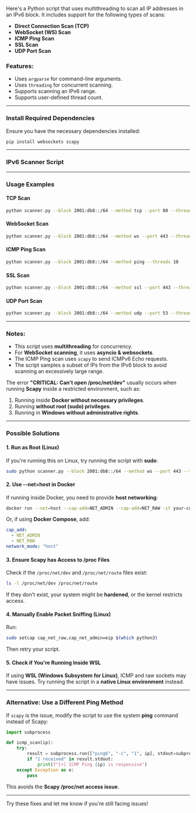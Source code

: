 Here's a Python script that uses multithreading to scan all IP addresses in an IPv6 block. It includes support for the following types of scans:

- **Direct Connection Scan (TCP)**
- **WebSocket (WS) Scan**
- **ICMP Ping Scan**
- **SSL Scan**
- **UDP Port Scan**  

### **Features**:
- Uses `argparse` for command-line arguments.
- Uses `threading` for concurrent scanning.
- Supports scanning an IPv6 range.
- Supports user-defined thread count.

---

### **Install Required Dependencies**  
Ensure you have the necessary dependencies installed:

```sh
pip install websockets scapy
```

---

### **IPv6 Scanner Script**


---

### **Usage Examples**
#### **TCP Scan**
```sh
python scanner.py --block 2001:db8::/64 --method tcp --port 80 --threads 20
```

#### **WebSocket Scan**
```sh
python scanner.py --block 2001:db8::/64 --method ws --port 443 --threads 10
```

#### **ICMP Ping Scan**
```sh
python scanner.py --block 2001:db8::/64 --method ping --threads 10
```

#### **SSL Scan**
```sh
python scanner.py --block 2001:db8::/64 --method ssl --port 443 --threads 10
```

#### **UDP Port Scan**
```sh
python scanner.py --block 2001:db8::/64 --method udp --port 53 --threads 10
```

---

### **Notes:**
- This script uses **multithreading** for concurrency.
- For **WebSocket scanning**, it uses **asyncio & websockets**.
- The ICMP Ping scan uses `scapy` to send ICMPv6 Echo requests.
- The script samples a subset of IPs from the IPv6 block to avoid scanning an excessively large range.

The error **"CRITICAL: Can't open /proc/net/dev"** usually occurs when running **Scapy** inside a restricted environment, such as:  

1. Running inside **Docker without necessary privileges**.  
2. Running **without root (sudo) privileges**.  
3. Running in **Windows without administrative rights**.  

---

### **Possible Solutions**

#### **1. Run as Root (Linux)**
If you're running this on Linux, try running the script with **sudo**:  
```sh
sudo python scanner.py --block 2001:db8::/64 --method ws --port 443 --threads 10
```

#### **2. Use --net=host in Docker**  
If running inside Docker, you need to provide **host networking**:  
```sh
docker run --net=host --cap-add=NET_ADMIN --cap-add=NET_RAW -it your-container
```
Or, if using **Docker Compose**, add:
```yaml
cap_add:
  - NET_ADMIN
  - NET_RAW
network_mode: "host"
```

#### **3. Ensure Scapy has Access to /proc Files**  
Check if the `/proc/net/dev` and `/proc/net/route` files exist:
```sh
ls -l /proc/net/dev /proc/net/route
```
If they don't exist, your system might be **hardened**, or the kernel restricts access.

#### **4. Manually Enable Packet Sniffing (Linux)**
Run:
```sh
sudo setcap cap_net_raw,cap_net_admin=eip $(which python3)
```
Then retry your script.

#### **5. Check if You're Running Inside WSL**
If using **WSL (Windows Subsystem for Linux)**, ICMP and raw sockets may have issues. Try running the script in a **native Linux environment** instead.

---

### **Alternative: Use a Different Ping Method**
If `scapy` is the issue, modify the script to use the system **ping** command instead of Scapy:  

```python
import subprocess

def icmp_scan(ip):
    try:
        result = subprocess.run(["ping6", "-c", "1", ip], stdout=subprocess.PIPE, stderr=subprocess.PIPE, text=True)
        if "1 received" in result.stdout:
            print(f"[+] ICMP Ping {ip} is responsive")
    except Exception as e:
        pass
```
This avoids the **Scapy /proc/net access issue**.

---

Try these fixes and let me know if you're still facing issues!
